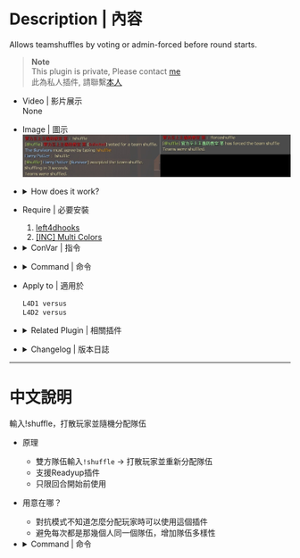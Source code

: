 # Description | 內容
Allows teamshuffles by voting or admin-forced before round starts.

> __Note__ <br/>
This plugin is private, Please contact [me](https://github.com/fbef0102/Game-Private_Plugin#私人插件列表-private-plugins-list)<br/>
此為私人插件, 請聯繫[本人](https://github.com/fbef0102/Game-Private_Plugin#私人插件列表-private-plugins-list)

* Video | 影片展示
<br/>None

* Image | 圖示
	<br/>![l4d_teamshuffle_1](image/l4d_teamshuffle_1.jpg)

* <details><summary>How does it work?</summary>

	* In Versus -> Type ```!shuffle``` -> shuffle all players and distribute team automatically
	* Shuffle before game starts
</details>

* Require | 必要安裝
	1. [left4dhooks](https://forums.alliedmods.net/showthread.php?t=321696)
	2. [[INC] Multi Colors](https://github.com/fbef0102/L4D1_2-Plugins/releases/tag/Multi-Colors)

* <details><summary>ConVar | 指令</summary>

	None
</details>

* <details><summary>Command | 命令</summary>

	* **Vote for a team shuffle.**
		```php
		sm_shuffle
		sm_teamshuffle
		```

	* **Force team shuffle. Admins only. (Adm Required: ADMFLAG_BAN)**
		```php
		sm_forceshuffle
		sm_forceteamshuffle
		```
</details>

* Apply to | 適用於
	```
	L4D1 versus
	L4D2 versus
	```

* <details><summary>Related Plugin | 相關插件</summary>

	1. [readyup](/L4D_插件/Server_伺服器/readyup): Ready Plugin
		* 所有玩家準備才能開始遊戲的插件
	2. [l4d_mix](https://github.com/fbef0102/L4D1_2-Plugins/tree/master/l4d_mix): L4D1/2 Mix
		* 對抗模式中，投票選雙方隊長，雙方隊長再選隊員
</details>

* <details><summary>Changelog | 版本日誌</summary>

	* v1.0h (2024-3-17)
		* Require lef4dhooks
		* Remake code, convert code to latest syntax
		* Fix warnings when compiling on SourceMod 1.11.
		* Optimize code and improve performance

	* v1.0
		* [Original Plugin by Tabun](https://github.com/Tabbernaut/L4D2-Plugins/tree/master/teamshuffle)
</details>

- - - -
# 中文說明
輸入!shuffle，打散玩家並隨機分配隊伍

* 原理
	* 雙方隊伍輸入```!shuffle``` -> 打散玩家並重新分配隊伍
	* 支援Readyup插件
	* 只限回合開始前使用

* 用意在哪？
	* 對抗模式不知道怎麼分配玩家時可以使用這個插件
	* 避免每次都是那幾個人同一個隊伍，增加隊伍多樣性

* <details><summary>Command | 命令</summary>

	* **開啟shuffle打散玩家並隨機分配隊伍 (需要雙方隊伍同意)**
		```php
		sm_shuffle
		sm_teamshuffle
		```

	* **強制shuffle啟動 (權限: ADMFLAG_BAN)**
		```php
		sm_forceshuffle
		sm_forceteamshuffle
		```
</details>
